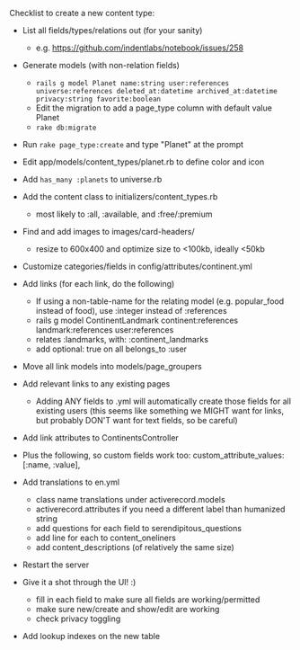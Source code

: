 Checklist to create a new content type:

- List all fields/types/relations out (for your sanity)
  - e.g. https://github.com/indentlabs/notebook/issues/258

- Generate models (with non-relation fields)
  - `rails g model Planet name:string user:references universe:references deleted_at:datetime archived_at:datetime privacy:string favorite:boolean`
  - Edit the migration to add a page_type column with default value Planet
  - `rake db:migrate`

- Run `rake page_type:create` and type "Planet" at the prompt

- Edit app/models/content_types/planet.rb to define color and icon

- Add `has_many :planets` to universe.rb

- Add the content class to initializers/content_types.rb
  - most likely to :all, :available, and :free/:premium

- Find and add images to images/card-headers/
  - resize to 600x400 and optimize size to <100kb, ideally <50kb

- Customize categories/fields in config/attributes/continent.yml

- Add links (for each link, do the following)
  - If using a non-table-name for the relating model (e.g. popular_food instead of food), use :integer instead of :references
  - rails g model ContinentLandmark continent:references landmark:references user:references
  - relates :landmarks, with: :continent_landmarks
  - add optional: true on all belongs_to :user
- Move all link models into models/page_groupers
- Add relevant links to any existing pages
  - Adding ANY fields to .yml will automatically create those fields for all existing users
    (this seems like something we MIGHT want for links, but probably DON'T want for text fields, so be careful)
- Add link attributes to ContinentsController
- Plus the following, so custom fields work too:
    custom_attribute_values:           [:name, :value],

- Add translations to en.yml
  - class name translations under activerecord.models
  - activerecord.attributes if you need a different label than humanized string
  - add questions for each field to serendipitous_questions
  - add line for each to content_oneliners
  - add content_descriptions (of relatively the same size)

- Restart the server

- Give it a shot through the UI! :)
  - fill in each field to make sure all fields are working/permitted
  - make sure new/create and show/edit are working
  - check privacy toggling

- Add lookup indexes on the new table